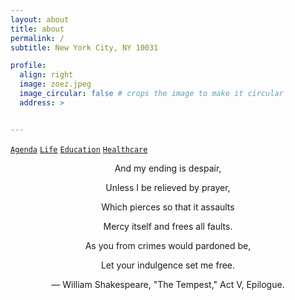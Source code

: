 ```yaml
---
layout: about
title: about
permalink: /
subtitle: New York City, NY 10031

profile:
  align: right
  image: zoez.jpeg
  image_circular: false # crops the image to make it circular
  address: >


---
```

[`Agenda`](https://brook-smash-1a0.notion.site/Log-43e222f3a13c417b97b777d3f479b9f8) [`Life`](https://brook-smash-1a0.notion.site/A-Life-5d091e1b1f1a4468807f1d22b9df0953) [`Education`](https://brook-smash-1a0.notion.site/Education-f6206a2ceffc48e08ecc24d6c44c19b9) [`Healthcare`](https://brook-smash-1a0.notion.site/Healthcare-8a762fdc3eb94631b0902ee34dd1c071)

<div align="center">
  
  <p>And my ending is despair,</p>

  <p>Unless I be relieved by prayer,</p>

  <p>Which pierces so that it assaults</p>

  <p>Mercy itself and frees all faults.</p>

  <p>As you from crimes would pardoned be,</p>

  <p>Let your indulgence set me free.</p>

  <p>— William Shakespeare, "The Tempest," Act V, Epilogue.</p>
 
</div>

